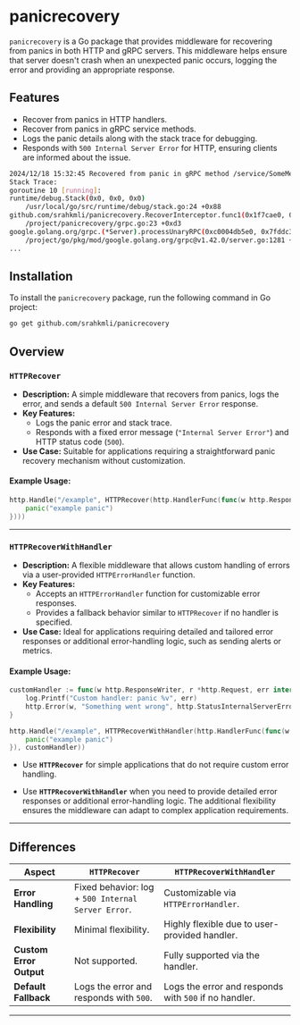 # panicrecovery

`panicrecovery` is a Go package that provides middleware for recovering from panics in both HTTP and gRPC servers. This middleware helps ensure that  server doesn't crash when an unexpected panic occurs, logging the error and providing an appropriate response.

## Features

- Recover from panics in HTTP handlers.
- Recover from panics in gRPC service methods.
- Logs the panic details along with the stack trace for debugging.
- Responds with `500 Internal Server Error` for HTTP, ensuring clients are informed about the issue.
```bash
2024/12/18 15:32:45 Recovered from panic in gRPC method /service/SomeMethod: something went wrong!
Stack Trace: 
goroutine 10 [running]:
runtime/debug.Stack(0x0, 0x0, 0x0)
	/usr/local/go/src/runtime/debug/stack.go:24 +0x88
github.com/srahkmli/panicrecovery.RecoverInterceptor.func1(0x1f7cae0, 0x0, 0x1f7cae0, 0x0, 0x7fddc35d19b0)
	/project/panicrecovery/grpc.go:23 +0xd3
google.golang.org/grpc.(*Server).processUnaryRPC(0xc0004db5e0, 0x7fddc35d1928, 0x1f9b960, 0xc0004d7030, 0xc00023bc00, 0x1f7cb80, 0x0, 0x0, 0x0)
	/project/go/pkg/mod/google.golang.org/grpc@v1.42.0/server.go:1281 +0x45b
...

```
  
## Installation

To install the `panicrecovery` package, run the following command in  Go project:

```bash
go get github.com/srahkmli/panicrecovery
``` 
## Overview

### `HTTPRecover`

- **Description:** A simple middleware that recovers from panics, logs the error, and sends a default `500 Internal Server Error` response.
- **Key Features:**
  - Logs the panic error and stack trace.
  - Responds with a fixed error message (`"Internal Server Error"`) and HTTP status code (`500`).
- **Use Case:** Suitable for applications requiring a straightforward panic recovery mechanism without customization.

#### Example Usage:
```go
http.Handle("/example", HTTPRecover(http.HandlerFunc(func(w http.ResponseWriter, r *http.Request) {
    panic("example panic")
})))
```

---

### `HTTPRecoverWithHandler`

- **Description:** A flexible middleware that allows custom handling of errors via a user-provided `HTTPErrorHandler` function.
- **Key Features:**
  - Accepts an `HTTPErrorHandler` function for customizable error responses.
  - Provides a fallback behavior similar to `HTTPRecover` if no handler is specified.
- **Use Case:** Ideal for applications requiring detailed and tailored error responses or additional error-handling logic, such as sending alerts or metrics.

#### Example Usage:
```go
customHandler := func(w http.ResponseWriter, r *http.Request, err interface{}) {
    log.Printf("Custom handler: panic %v", err)
    http.Error(w, "Something went wrong", http.StatusInternalServerError)
}

http.Handle("/example", HTTPRecoverWithHandler(http.HandlerFunc(func(w http.ResponseWriter, r *http.Request) {
    panic("example panic")
}), customHandler))
```

- Use **`HTTPRecover`** for simple applications that do not require custom error handling.

- Use **`HTTPRecoverWithHandler`** when you need to provide detailed error responses or additional error-handling logic. The additional flexibility ensures the middleware can adapt to complex application requirements.
---

## Differences

| Aspect                | `HTTPRecover`                                           | `HTTPRecoverWithHandler`                                  |
|-----------------------|---------------------------------------------------------|----------------------------------------------------------|
| **Error Handling**     | Fixed behavior: log + `500 Internal Server Error`.      | Customizable via `HTTPErrorHandler`.                     |
| **Flexibility**        | Minimal flexibility.                                    | Highly flexible due to user-provided handler.            |
| **Custom Error Output**| Not supported.                                          | Fully supported via the handler.                        |
| **Default Fallback**   | Logs the error and responds with `500`.                 | Logs the error and responds with `500` if no handler.    |

---
 


